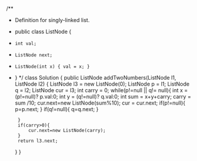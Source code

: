 /**
 * Definition for singly-linked list.
 * public class ListNode {
 *     int val;
 *     ListNode next;
 *     ListNode(int x) { val = x; }
 * }
 */
class Solution {
    public ListNode addTwoNumbers(ListNode l1, ListNode l2) {
        ListNode l3 = new ListNode(0);
        ListNode p = l1;
        ListNode q = l2;
        ListNode cur = l3;
        int carry = 0;
        while(p!=null || q!= null){
            int x = (p!=null)? p.val:0;
            int y = (q!=null)? q.val:0;
            int sum = x+y+carry;
            carry = sum /10;
            cur.next=new ListNode(sum%10);
            cur = cur.next;
            if(p!=null){
                p=p.next;
            }
            if(q!=null){
                q=q.next;
            }
            
        }
        if(carry>0){
            cur.next=new ListNode(carry);
        }
        return l3.next;
    }
}
